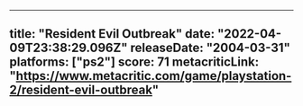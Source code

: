 
---
title: "Resident Evil Outbreak"
date: "2022-04-09T23:38:29.096Z"
releaseDate: "2004-03-31"
platforms: ["ps2"]
score: 71
metacriticLink: "https://www.metacritic.com/game/playstation-2/resident-evil-outbreak"
---

